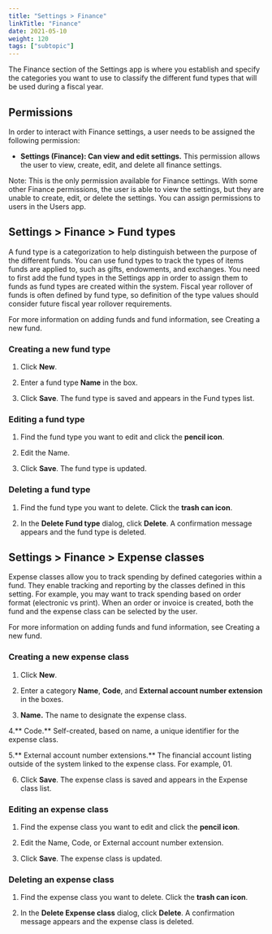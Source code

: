 ```yaml
---
title: "Settings > Finance"
linkTitle: "Finance"
date: 2021-05-10
weight: 120
tags: ["subtopic"]   
---
```


The Finance section of the Settings app is where you establish and specify the categories you want to use to classify the different fund types that will be used during a fiscal year.


## Permissions

In order to interact with Finance settings, a user needs to be assigned the following permission:



*   **Settings (Finance): Can view and edit settings.** This permission allows the user to view, create, edit, and delete all finance settings.

Note: This is the only permission available for Finance settings. With some other Finance permissions, the user is able to view the settings, but they are unable to create, edit, or delete the settings. You can assign permissions to users in the Users app.


## Settings > Finance > Fund types

A fund type is a categorization to help distinguish between the purpose of the different funds. You can use fund types to track the types of items funds are applied to, such as gifts, endowments, and exchanges. You need to first add the fund types in the Settings app in order to assign them to funds as fund types are created within the system. Fiscal year rollover of funds is often defined by fund type, so definition of the type values should consider future fiscal year rollover requirements.

For more information on adding funds and fund information, see Creating a new fund.


### Creating a new fund type

1. Click **New**.

2. Enter a fund type **Name** in the box.

3. Click **Save**. The fund type is saved and appears in the Fund types list.


### Editing a fund type

1. Find the fund type you want to edit and click the **pencil icon**.

2. Edit the Name.

3. Click **Save**. The fund type is updated.


### Deleting a fund type

1. Find the fund type you want to delete. Click the **trash can icon**.

2. In the **Delete Fund type** dialog, click **Delete**. A confirmation message appears and the fund type is deleted.


## Settings > Finance > Expense classes

Expense classes allow you to track spending by defined categories within a fund. They enable tracking and reporting by the classes defined in this setting. For example, you may want to track spending based on order format (electronic vs print). When an order or invoice is created, both the fund and the expense class can be selected by the user.

For more information on adding funds and fund information, see Creating a new fund.


### Creating a new expense class

1. Click **New**.

2. Enter a category **Name**, **Code**, and **External account number extension** in the boxes.

3. **Name.** The name to designate the expense class.

4.** Code.** Self-created, based on name, a unique identifier for the expense class.

5.** External account number extensions.** The financial account listing outside of the system linked to the expense class. For example, 01. 

6. Click **Save**. The expense class is saved and appears in the Expense class list.


### Editing an expense class

1. Find the expense class you want to edit and click the **pencil icon**.

2. Edit the Name, Code, or External account number extension.

3. Click **Save**. The expense class is updated.


### Deleting an expense class

1. Find the expense class you want to delete. Click the **trash can icon**.

2. In the **Delete Expense class** dialog, click **Delete**. A confirmation message appears and the expense class is deleted.
